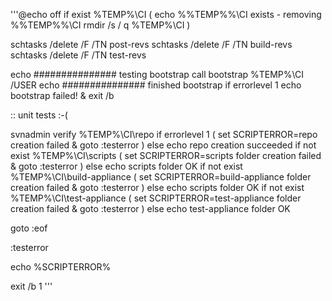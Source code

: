 '''@echo off
if exist %TEMP%\CI (
  echo %%TEMP%%\CI exists - removing %%TEMP%%\CI
  rmdir /s / q %TEMP%\CI
)

schtasks /delete /F /TN post-revs
schtasks /delete /F /TN build-revs
schtasks /delete /F /TN test-revs

echo ############### testing bootstrap
call bootstrap %TEMP%\CI /USER
echo ############### finished bootstrap
if errorlevel 1 echo bootstrap failed! & exit /b 

:: unit tests :-(

svnadmin verify %TEMP%\CI\repo 
if errorlevel 1 (
  set SCRIPTERROR=repo creation failed & goto :testerror 
) else echo repo creation succeeded
if not exist %TEMP%\CI\scripts (
  set SCRIPTERROR=scripts folder creation failed & goto :testerror
) else echo scripts folder OK
if not exist %TEMP%\CI\build-appliance (
  set SCRIPTERROR=build-appliance folder creation failed & goto :testerror
) else echo scripts folder OK
if not exist %TEMP%\CI\test-appliance (
  set SCRIPTERROR=test-appliance folder creation failed & goto :testerror
) else echo test-appliance folder OK

goto :eof

:testerror

echo %SCRIPTERROR%

exit /b 1
'''